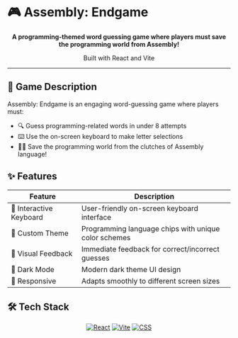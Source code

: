 # 🎮 Assembly: Endgame

<div align="center">
  <strong>A programming-themed word guessing game where players must save the programming world from Assembly!</strong>
  <p>Built with React and Vite</p>
</div>

---

## 🎯 Game Description

Assembly: Endgame is an engaging word-guessing game where players must:

- 🔍 Guess programming-related words in under 8 attempts
- ⌨️ Use the on-screen keyboard to make letter selections
- 🦸‍♂️ Save the programming world from the clutches of Assembly language!

## ✨ Features

| Feature | Description |
|---------|-------------|
| 🎹 Interactive Keyboard | User-friendly on-screen keyboard interface |
| 🎨 Custom Theme | Programming language chips with unique color schemes |
| 📝 Visual Feedback | Immediate feedback for correct/incorrect guesses |
| 🌙 Dark Mode | Modern dark theme UI design |
| 📱 Responsive | Adapts smoothly to different screen sizes |

## 🛠️ Tech Stack

<div align="center">

[![React](https://img.shields.io/badge/React-20232A?style=for-the-badge&logo=react&logoColor=61DAFB)](https://reactjs.org/)
[![Vite](https://img.shields.io/badge/Vite-646CFF?style=for-the-badge&logo=vite&logoColor=white)](https://vitejs.dev/)
[![CSS](https://img.shields.io/badge/CSS3-1572B6?style=for-the-badge&logo=css3&logoColor=white)](https://developer.mozilla.org/en-US/docs/Web/CSS)

</div>